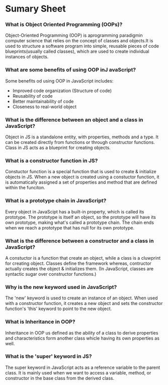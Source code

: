 # Sumary Sheet

###  **What is Object Oriented Programming (OOPs)?**

Object-Oriented Programming (OOP) is aprogramming paradigmin computer science that relies on the concept of classes and objects.It is used to structure a software program into simple, reusable pieces of code blueprints(usually called classes), which are used to create individual instances of objects.

### **What are some benefits of using OOP inJ avaScript?**

Some benefits od using OOP in JavaScript includes: 
* Improved code organization (Structure of code)
* Reusability of code
* Better maintainability of code
* Closeness to real-world object

### **What is the difference between an object and a class in JavaScript?**

Object in JS is a standalone entity, with properties, methods and a type. It can be created directly from functions or through constructor functions. Class in JS acts as a blueprint for creating objects.

### **What is a constructor function in JS?**

Constuctor function is a special function that is used to create & initialize objects in JS. When a new object is created using a constuctor function, it is automatically assigned a set of properties and method that are defined within the funciton.

### **What is a prototype chain in JavaScript?**

Every object in JavaScipt has a built-in property, which is called its prototype. The prototype is itself an object, so the prototype will have its own prototype, making what's called a prototype chain. The chain ends when we reach a prototype that has null for its own prototype.

### **What is the difference between a constructor and a class in JavaScript?**

A constuctor is a function that create an object, while a class is a cluwprint for creating object. Classes define the framework whereas, contructor actually creates the object & initializes them.
(In JavaScript, classes are syntactic sugar over constructor functions.)

### **Why is the new keyword used in JavaScript?**

The 'new' keyword is used to create an instance of an object. When used with a constructor function, it creates a new object and sets the constructor function's 'this' keyword to point to the new object.

### **What is Inheritance in OOP?**

Inheritance in OOP us defined as the ability of a class to derive properties and characteristics form another class whicle having its own properties as well.

### **What is the 'super' keyword in JS?**

The super keyword in JavaScript acts as a reference variable to the parent class. It is mainly used when we want to access a variable, method, or constructor in the base class from the derived class.
